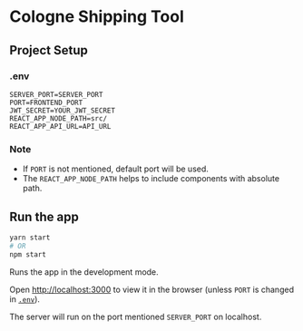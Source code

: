 # Cologne Shipping Tool

## Project Setup

### .env

```env
SERVER_PORT=SERVER_PORT
PORT=FRONTEND_PORT
JWT_SECRET=YOUR_JWT_SECRET
REACT_APP_NODE_PATH=src/
REACT_APP_API_URL=API_URL
```

### Note

- If `PORT` is not mentioned, default port will be used.
- The `REACT_APP_NODE_PATH` helps to include components with absolute path.

## Run the app

```bash
yarn start
# OR
npm start
```

Runs the app in the development mode.

Open [http://localhost:3000](http://localhost:3000) to view it in the browser (unless `PORT` is changed in [`.env`](#env)).

The server will run on the port mentioned `SERVER_PORT` on localhost.
